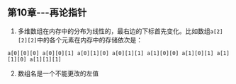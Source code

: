 ## 第10章---再论指针

1. 多维数组在内存中的分布为线性的，最右边的下标首先变化。比如数组`a[2][2][2]`中的各个元素在内存中的存储依次是：

```
a[0][0][0] a[0][0][1] a[0][1][0] a[0][1][1] a[1][0][0] a[1][0][1] a[1][1][0] a[1][1][1]
```

2. 数组名是一个不能更改的左值

